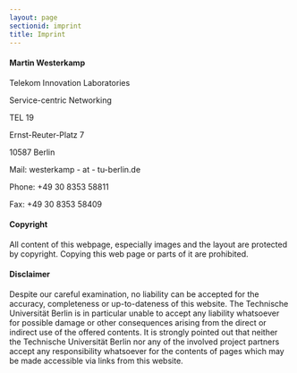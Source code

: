```yaml
---
layout: page
sectionid: imprint
title: Imprint
---
```


#### **Martin Westerkamp**

Telekom Innovation Laboratories

Service-centric Networking

TEL 19

Ernst-Reuter-Platz 7

10587 Berlin

Mail: westerkamp - at - tu-berlin.de

Phone: +49 30 8353 58811

Fax: +49 30 8353 58409

#### **Copyright**

All content of this webpage, especially images and the layout are protected by copyright. Copying this web page or parts of it are prohibited.

#### **Disclaimer**

Despite our careful examination, no liability can be accepted for the accuracy, completeness or up-to-dateness of this website. The Technische Universität Berlin is in particular unable to accept any liability whatsoever for possible damage or other consequences arising from the direct or indirect use of the offered contents. It is strongly pointed out that neither the Technische Universität Berlin nor any of the involved project partners accept any responsibility whatsoever for the contents of pages which may be made accessible via links from this website.
